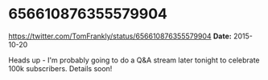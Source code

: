 # 656610876355579904
https://twitter.com/TomFrankly/status/656610876355579904
**Date:** 2015-10-20

Heads up - I'm probably going to do a Q&A stream later tonight to celebrate 100k subscribers. Details soon!
